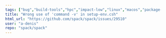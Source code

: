 ```yaml
---
tags: ["bug","build-tools","hpc","impact-low","linux","macos","package-manager","python","radiuss","scientific-computing","shell-support","spack"]
title: "Wrong use of 'command -v' in setup-env.csh"
html_url: "https://github.com/spack/spack/issues/29510"
user: "a-denis"
repo: "spack/spack"
---
```



